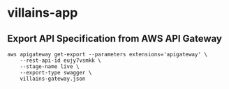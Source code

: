# villains-app


## Export API Specification from AWS API Gateway

```console
aws apigateway get-export --parameters extensions='apigateway' \
    --rest-api-id eujy7vsmkk \
    --stage-name live \
    --export-type swagger \
    villains-gateway.json
```